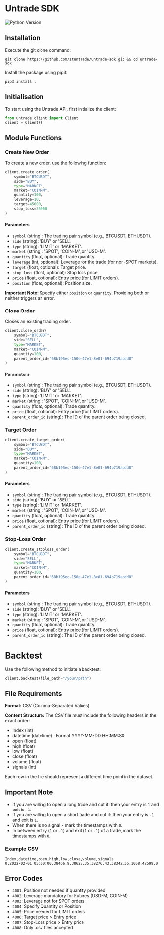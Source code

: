 # Untrade SDK
![Python Version](https://img.shields.io/badge/python-3.8%2B-blue)

## Installation
Execute the git clone command:
```
git clone https://github.com/ztuntrade/untrade-sdk.git && cd untrade-sdk
```

Install the package using pip3:
```
pip3 install .
```


## Initialisation 
To start using the Untrade API, first initialize the client:

```python
from untrade.client import Client
client = Client()
```

## Module Functions

### Create New Order

To create a new order, use the following function:

```python
client.create_order(
    symbol="BTCUSDT",
    side="BUY",
    type="MARKET",
    market="COIN-M",
    quantity=100,
    leverage=10,
    target=45000,
    stop_loss=35000
)
```

#### Parameters

- `symbol` (string): The trading pair symbol (e.g., BTCUSDT, ETHUSDT).
- `side` (string): 'BUY' or 'SELL'.
- `type` (string): 'LIMIT' or 'MARKET'.
- `market` (string): 'SPOT', 'COIN-M', or 'USD-M'.
- `quantity` (float, optional): Trade quantity.
- `leverage` (int, optional): Leverage for the trade (for non-SPOT markets).
- `target` (float, optional): Target price.
- `stop_loss` (float, optional): Stop loss price.
- `price` (float, optional): Entry price (for LIMIT orders).
- `position` (float, optional): Position size.

**Important Note:** Specify either `position` or `quantity`. Providing both or neither triggers an error.

### Close Order

Closes an existing trading order.

```python
client.close_order(
    symbol="BTCUSDT",
    side="SELL",
    type="MARKET",
    market="COIN-M",
    quantity=100,
    parent_order_id="68b195ec-150e-47e1-8e01-694b719acdd8"
)
```
#### Parameters
- `symbol` (string): The trading pair symbol (e.g., BTCUSDT, ETHUSDT).
- `side` (string): 'BUY' or 'SELL'.
- `type` (string): 'LIMIT' or 'MARKET'.
- `market` (string): 'SPOT', 'COIN-M', or 'USD-M'.
- `quantity` (float, optional): Trade quantity.
- `price` (float, optional): Entry price (for LIMIT orders).
- `parent_order_id` (string): The ID of the parent order being closed.

### Target Order

```python
client.create_target_order(
    symbol="BTCUSDT",
    side="BUY",
    type="MARKET",
    market="COIN-M",
    quantity=100,
    parent_order_id="68b195ec-150e-47e1-8e01-694b719acdd8"
)
```
#### Parameters
- `symbol` (string): The trading pair symbol (e.g., BTCUSDT, ETHUSDT).
- `side` (string): 'BUY' or 'SELL'.
- `type` (string): 'LIMIT' or 'MARKET'.
- `market` (string): 'SPOT', 'COIN-M', or 'USD-M'.
- `quantity` (float, optional): Trade quantity.
- `price` (float, optional): Entry price (for LIMIT orders).
- `parent_order_id` (string): The ID of the parent order being closed.


### Stop-Loss Order

```python
client.create_stoploss_order(
    symbol="BTCUSDT",
    side="SELL",
    type="MARKET",
    market="COIN-M",
    quantity=100,
    parent_order_id="68b195ec-150e-47e1-8e01-694b719acdd8"
)
```

#### Parameters
- `symbol` (string): The trading pair symbol (e.g., BTCUSDT, ETHUSDT).
- `side` (string): 'BUY' or 'SELL'.
- `type` (string): 'LIMIT' or 'MARKET'.
- `market` (string): 'SPOT', 'COIN-M', or 'USD-M'.
- `quantity` (float, optional): Trade quantity.
- `price` (float, optional): Entry price (for LIMIT orders).
- `parent_order_id` (string): The ID of the parent order being closed.


# Backtest

Use the following method to initiate a backtest:

```python
client.backtest(file_path="/your/path")
```

## File Requirements

**Format:** CSV (Comma-Separated Values)

**Content Structure:** The CSV file must include the following headers in the exact order:

- Index (int)
- datetime (datetime) : Format YYYY-MM-DD HH:MM:SS
- open (float)
- high (float)
- low (float)
- close (float)
- volume (float)
- signals (int)

Each row in the file should represent a different time point in the dataset.

## Important Note

- If you are willing to open a long trade and cut it: then your entry is `1` and exit is `-1`.
- If you are willing to open a short trade and cut it: then your entry is `-1` and exit is `1`.
- When there is no signal - mark the timestamps with `0`. 
- In between entry (`1` or `-1`) and exit (`1` or `-1`) of a trade, mark the timestamps with `0`. 


### Example CSV

```
Index,datetime,open,high,low,close,volume,signals
0,2022-02-01 05:30:00,38466.9,38627.35,38276.43,38342.36,1058.42599,0
```

## Error Codes

- `4001`: Position not needed if quantity provided
- `4002`: Leverage mandatory for Futures (USD-M, COIN-M)
- `4003`: Leverage not for SPOT orders
- `4004`: Specify Quantity or Position
- `4005`: Price needed for LIMIT orders
- `4006`: Target price > Entry price
- `4007`: Stop-Loss price > Entry price
- `4008`: Only .csv files accepted


